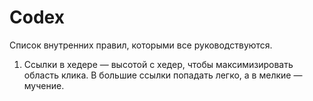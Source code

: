 # Codex
Список внутренних правил, которыми все руководствуются.

1. Ссылки в хедере — высотой с хедер, чтобы максимизировать область клика. В большие ссылки попадать легко, а в мелкие — мучение.
